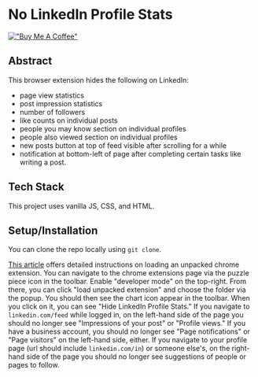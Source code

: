# No LinkedIn Profile Stats

[!["Buy Me A Coffee"](https://www.buymeacoffee.com/assets/img/custom_images/orange_img.png)](https://www.buymeacoffee.com/decemberthedeveloper)

## Abstract

This browser extension hides the following on LinkedIn:

- page view statistics
- post impression statistics
- number of followers
- like counts on individual posts
- people you may know section on individual profiles
- people also viewed section on individual profiles
- new posts button at top of feed visible after scrolling for a while
- notification at bottom-left of page after completing certain tasks like writing a post.

## Tech Stack

This project uses vanilla JS, CSS, and HTML.

## Setup/Installation

You can clone the repo locally using `git clone`.

[This article](https://developer.chrome.com/docs/extensions/mv3/getstarted/development-basics/#load-unpacked) offers detailed instructions on loading an unpacked chrome extension. You can navigate to the chrome extensions page via the puzzle piece icon in the toolbar. Enable "developer mode" on the top-right. From there, you can click "load unpacked extension" and choose the folder via the popup. You should then see the chart icon appear in the toolbar. When you click on it, you can see "Hide LinkedIn Profile Stats." If you navigate to `linkedin.com/feed` while logged in, on the left-hand side of the page you should no longer see "Impressions of your post" or "Profile views." If you have a business account, you should no longer see "Page notifications" or "Page visitors" on the left-hand side, either. If you navigate to your profile page (url should include `linkedin.com/in`) or someone else's, on the right-hand side of the page you should no longer see suggestions of people or pages to follow.
